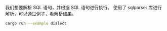 我们想要解析 SQL 语句，并根据 SQL 语句进行执行。
使用了 sqlparser 库进行解析，可以通过例子，看解析结果。

```sh
cargo run --example dialect
```
